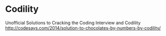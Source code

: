 Codility
========
Unofficial Solutions to Cracking the Coding Interview and Codility
http://codesays.com/2014/solution-to-chocolates-by-numbers-by-codility/
